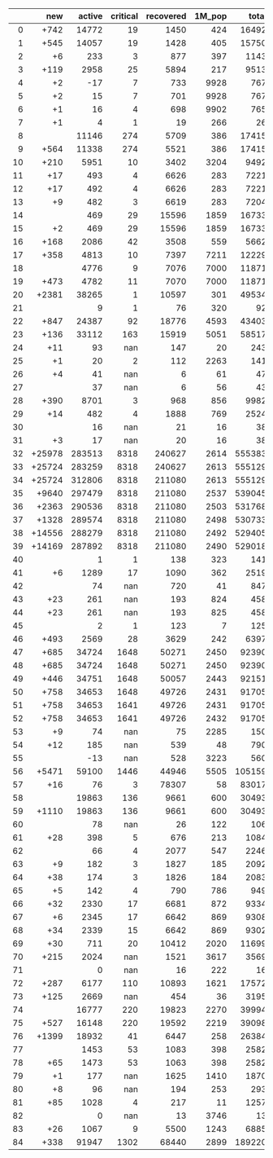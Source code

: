 |    |    new |   active |   critical |   recovered |   1M_pop |   total |
|---:|-------:|---------:|-----------:|------------:|---------:|--------:|
|  0 |   +742 |    14772 |         19 |        1450 |      424 |   16492 |
|  1 |   +545 |    14057 |         19 |        1428 |      405 |   15750 |
|  2 |     +6 |      233 |          3 |         877 |      397 |    1143 |
|  3 |   +119 |     2958 |         25 |        5894 |      217 |    9513 |
|  4 |     +2 |      -17 |          7 |         733 |     9928 |     767 |
|  5 |     +2 |       15 |          7 |         701 |     9928 |     767 |
|  6 |     +1 |       16 |          4 |         698 |     9902 |     765 |
|  7 |     +1 |        4 |          1 |          19 |      266 |      26 |
|  8 |        |    11146 |        274 |        5709 |      386 |   17415 |
|  9 |   +564 |    11338 |        274 |        5521 |      386 |   17415 |
| 10 |   +210 |     5951 |         10 |        3402 |     3204 |    9492 |
| 11 |    +17 |      493 |          4 |        6626 |      283 |    7221 |
| 12 |    +17 |      492 |          4 |        6626 |      283 |    7221 |
| 13 |     +9 |      482 |          3 |        6619 |      283 |    7204 |
| 14 |        |      469 |         29 |       15596 |     1859 |   16733 |
| 15 |     +2 |      469 |         29 |       15596 |     1859 |   16733 |
| 16 |   +168 |     2086 |         42 |        3508 |      559 |    5662 |
| 17 |   +358 |     4813 |         10 |        7397 |     7211 |   12229 |
| 18 |        |     4776 |          9 |        7076 |     7000 |   11871 |
| 19 |   +473 |     4782 |         11 |        7070 |     7000 |   11871 |
| 20 |  +2381 |    38265 |          1 |       10597 |      301 |   49534 |
| 21 |        |        9 |          1 |          76 |      320 |      92 |
| 22 |   +847 |    24387 |         92 |       18776 |     4593 |   43403 |
| 23 |   +136 |    33112 |        163 |       15919 |     5051 |   58517 |
| 24 |    +11 |       93 |        nan |         147 |       20 |     243 |
| 25 |     +1 |       20 |          2 |         112 |     2263 |     141 |
| 26 |     +4 |       41 |        nan |           6 |       61 |      47 |
| 27 |        |       37 |        nan |           6 |       56 |      43 |
| 28 |   +390 |     8701 |          3 |         968 |      856 |    9982 |
| 29 |    +14 |      482 |          4 |        1888 |      769 |    2524 |
| 30 |        |       16 |        nan |          21 |       16 |      38 |
| 31 |     +3 |       17 |        nan |          20 |       16 |      38 |
| 32 | +25978 |   283513 |       8318 |      240627 |     2614 |  555383 |
| 33 | +25724 |   283259 |       8318 |      240627 |     2613 |  555129 |
| 34 | +25724 |   312806 |       8318 |      211080 |     2613 |  555129 |
| 35 |  +9640 |   297479 |       8318 |      211080 |     2537 |  539045 |
| 36 |  +2363 |   290536 |       8318 |      211080 |     2503 |  531768 |
| 37 |  +1328 |   289574 |       8318 |      211080 |     2498 |  530733 |
| 38 | +14556 |   288279 |       8318 |      211080 |     2492 |  529405 |
| 39 | +14169 |   287892 |       8318 |      211080 |     2490 |  529018 |
| 40 |        |        1 |          1 |         138 |      323 |     141 |
| 41 |     +6 |     1289 |         17 |        1090 |      362 |    2519 |
| 42 |        |       74 |        nan |         720 |       41 |     847 |
| 43 |    +23 |      261 |        nan |         193 |      824 |     458 |
| 44 |    +23 |      261 |        nan |         193 |      825 |     458 |
| 45 |        |        2 |          1 |         123 |        7 |     125 |
| 46 |   +493 |     2569 |         28 |        3629 |      242 |    6397 |
| 47 |   +685 |    34724 |       1648 |       50271 |     2450 |   92390 |
| 48 |   +685 |    34724 |       1648 |       50271 |     2450 |   92390 |
| 49 |   +446 |    34751 |       1648 |       50057 |     2443 |   92151 |
| 50 |   +758 |    34653 |       1648 |       49726 |     2431 |   91705 |
| 51 |   +758 |    34653 |       1641 |       49726 |     2431 |   91705 |
| 52 |   +758 |    34653 |       1641 |       49726 |     2432 |   91705 |
| 53 |     +9 |       74 |        nan |          75 |     2285 |     150 |
| 54 |    +12 |      185 |        nan |         539 |       48 |     790 |
| 55 |        |      -13 |        nan |         528 |     3223 |     560 |
| 56 |  +5471 |    59100 |       1446 |       44946 |     5505 |  105159 |
| 57 |    +16 |       76 |          3 |       78307 |       58 |   83017 |
| 58 |        |    19863 |        136 |        9661 |      600 |   30493 |
| 59 |  +1110 |    19863 |        136 |        9661 |      600 |   30493 |
| 60 |        |       78 |        nan |          26 |      122 |     106 |
| 61 |    +28 |      398 |          5 |         676 |      213 |    1084 |
| 62 |        |       66 |          4 |        2077 |      547 |    2246 |
| 63 |     +9 |      182 |          3 |        1827 |      185 |    2092 |
| 64 |    +38 |      174 |          3 |        1826 |      184 |    2083 |
| 65 |     +5 |      142 |          4 |         790 |      786 |     949 |
| 66 |    +32 |     2330 |         17 |        6681 |      872 |    9334 |
| 67 |     +6 |     2345 |         17 |        6642 |      869 |    9308 |
| 68 |    +34 |     2339 |         15 |        6642 |      869 |    9302 |
| 69 |    +30 |      711 |         20 |       10412 |     2020 |   11699 |
| 70 |   +215 |     2024 |        nan |        1521 |     3617 |    3569 |
| 71 |        |        0 |        nan |          16 |      222 |      16 |
| 72 |   +287 |     6177 |        110 |       10893 |     1621 |   17572 |
| 73 |   +125 |     2669 |        nan |         454 |       36 |    3195 |
| 74 |        |    16777 |        220 |       19823 |     2270 |   39994 |
| 75 |   +527 |    16148 |        220 |       19592 |     2219 |   39098 |
| 76 |  +1399 |    18932 |         41 |        6447 |      258 |   26384 |
| 77 |        |     1453 |         53 |        1083 |      398 |    2582 |
| 78 |    +65 |     1473 |         53 |        1063 |      398 |    2582 |
| 79 |     +1 |      177 |        nan |        1625 |     1410 |    1870 |
| 80 |     +8 |       96 |        nan |         194 |      253 |     293 |
| 81 |    +85 |     1028 |          4 |         217 |       11 |    1257 |
| 82 |        |        0 |        nan |          13 |     3746 |      13 |
| 83 |    +26 |     1067 |          9 |        5500 |     1243 |    6885 |
| 84 |   +338 |    91947 |       1302 |       68440 |     2899 |  189220 |